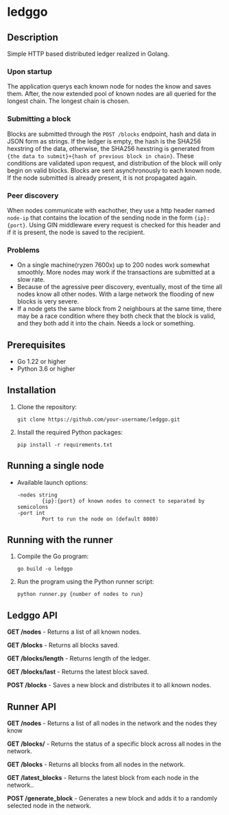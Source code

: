 # ledggo

## Description
Simple HTTP based distributed ledger realized in Golang.

### Upon startup
The application querys each known node for nodes the know and saves them. After, the now extended pool of known nodes are all queried for the longest chain. The longest chain is chosen.

### Submitting a block
Blocks are submitted through the ```POST /blocks``` endpoint, hash and data in JSON form as strings. If the ledger is empty, the hash is the SHA256 hexstring of the data, otherwise, the SHA256 hexstring is generated from ```{the data to submit}+{hash of previous block in chain}```. These conditions are validated upon request, and distribution of the block will only begin on valid blocks. Blocks are sent asynchronously to each known node. If the node submitted is already present, it is not propagated again.

### Peer discovery
When nodes communicate with eachother, they use a http header named ```node-ip``` that contains the location of the sending node in the form ```{ip}:{port}```. Using GIN middleware every request is checked for this header and if it is present, the node is saved to the recipient.

### Problems
* On a single machine(ryzen 7600x) up to 200 nodes work somewhat smoothly. More  nodes may work if the transactions are submitted at a slow rate.
* Because of the agressive peer discovery, eventually, most of the time all nodes know all other nodes. With a large network the flooding of new blocks is very severe.
* If a node gets the same block from 2 neighbours at the same time, there may be a race condition where they both check that the block is valid, and they both add it into the chain. Needs a lock or something.

## Prerequisites
- Go 1.22 or higher
- Python 3.6 or higher

## Installation
1. Clone the repository:
    ```shell
    git clone https://github.com/your-username/ledggo.git
    ```

2. Install the required Python packages:
    ```shell
    pip install -r requirements.txt
    ```

## Running a single node
* Available launch options:

    ```shell
    -nodes string
            {ip}:{port} of known nodes to connect to separated by semicolons
    -port int
            Port to run the node on (default 8080)
    ```
   
## Running with the runner
1. Compile the Go program:
    ```shell
    go build -o ledggo
    ```

2. Run the program using the Python runner script:
    ```shell
    python runner.py {number of nodes to run}
    ```

## Ledggo API
**GET /nodes** - Returns a list of all known nodes.

**GET /blocks** - Returns all blocks saved.

**GET /blocks/length** - Returns length of the ledger.

**GET /blocks/last** - Returns the latest block saved.

**POST /blocks** - Saves a new block and distributes it to all known nodes.

## Runner API
**GET /nodes** - Returns a list of all nodes in the network and the nodes they know

**GET /blocks/<hash>** - Returns the status of a specific block across all nodes in the network.

**GET /blocks** - Returns all blocks from all nodes in the network.

**GET /latest_blocks** - Returns the latest block from each node in the network..

**POST /generate_block** - Generates a new block and adds it to a randomly selected node in the network.
